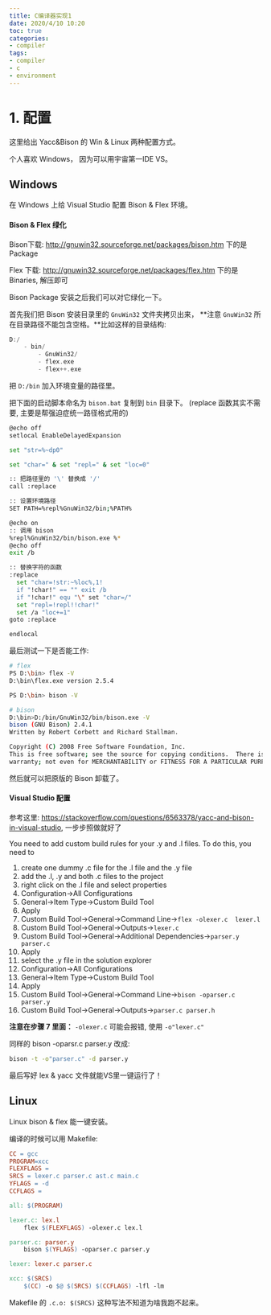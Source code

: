 ```yaml
---
title: C编译器实现1
date: 2020/4/10 10:20
toc: true
categories:
- compiler
tags:
- compiler
- c
- environment
---
```




# 1. 配置

这里给出 Yacc&Bison 的 Win & Linux 两种配置方式。

个人喜欢 Windows， 因为可以用宇宙第一IDE VS。

<!--more-->



## Windows

在 Windows 上给 Visual Studio 配置 Bison & Flex 环境。



#### Bison & Flex 绿化

Bison下载: http://gnuwin32.sourceforge.net/packages/bison.htm 下的是 Package

Flex 下载: http://gnuwin32.sourceforge.net/packages/flex.htm 下的是 Binaries, 解压即可



Bison Package 安装之后我们可以对它绿化一下。

首先我们把 Bison 安装目录里的 `GnuWin32` 文件夹拷贝出来， **注意 `GnuWin32` 所在目录路径不能包含空格。**比如这样的目录结构:

```c
D:/
    - bin/
    	- GnuWin32/
    	- flex.exe
    	- flex++.exe
```

把 `D:/bin` 加入环境变量的路径里。

把下面的启动脚本命名为 `bison.bat` 复制到 `bin` 目录下。 (replace 函数其实不需要, 主要是帮强迫症统一路径格式用的)

```bash
@echo off
setlocal EnableDelayedExpansion

set "str=%~dp0"

set "char=" & set "repl=" & set "loc=0"

:: 把路径里的 '\' 替换成 '/'
call :replace

:: 设置环境路径
SET PATH=%repl%GnuWin32/bin;%PATH%

@echo on
:: 调用 bison
%repl%GnuWin32/bin/bison.exe %*
@echo off
exit /b

:: 替换字符的函数
:replace
  set "char=!str:~%loc%,1!
  if "!char!" == "" exit /b
  if "!char!" equ "\" set "char=/"
  set "repl=!repl!!char!"
  set /a "loc+=1"
goto :replace

endlocal
```



 最后测试一下是否能工作:

```bash
# flex
PS D:\bin> flex -V
D:\bin\flex.exe version 2.5.4

PS D:\bin> bison -V

# bison
D:\bin>D:/bin/GnuWin32/bin/bison.exe -V
bison (GNU Bison) 2.4.1
Written by Robert Corbett and Richard Stallman.

Copyright (C) 2008 Free Software Foundation, Inc.
This is free software; see the source for copying conditions.  There is NO
warranty; not even for MERCHANTABILITY or FITNESS FOR A PARTICULAR PURPOSE.
```

然后就可以把原版的 Bison 卸载了。



#### Visual Studio 配置

参考这里: https://stackoverflow.com/questions/6563378/yacc-and-bison-in-visual-studio, 一步步照做就好了



You need to add custom build rules for your .y and .l files. To do this, you need to

1. create one dummy .c file for the .l file and the .y file
2. add the .l, .y and both .c files to the project
3. right click on the .l file and select properties
4. Configuration->All Configurations
5. General->Item Type->Custom Build Tool
6. Apply
7. Custom Build Tool->General->Command Line->`flex -olexer.c  lexer.l`
8. Custom Build Tool->General->Outputs->`lexer.c`
9. Custom Build Tool->General->Additional Dependencies->`parser.y parser.c`
10. Apply
11. select the .y file in the solution explorer
12. Configuration->All Configurations
13. General->Item Type->Custom Build Tool
14. Apply
15. Custom Build Tool->General->Command Line->`bison -oparser.c parser.y`
16. Custom Build Tool->General->Outputs->`parser.c parser.h`

**注意在步骤 7 里面：** `-olexer.c` 可能会报错, 使用 `-o"lexer.c"`

同样的 bison -oparsr.c parser.y 改成:

```cmd
bison -t -o"parser.c" -d parser.y
```



最后写好 lex & yacc 文件就能VS里一键运行了！





## Linux

Linux bison & flex 能一键安装。

编译的时候可以用 Makefile:

```makefile
CC = gcc
PROGRAM=xcc
FLEXFLAGS =
SRCS = lexer.c parser.c ast.c main.c
YFLAGS = -d
CCFLAGS = 

all: $(PROGRAM)

lexer.c: lex.l
	flex $(FLEXFLAGS) -olexer.c lex.l

parser.c: parser.y
	bison $(YFLAGS) -oparser.c parser.y

lexer: lexer.c parser.c

xcc: $(SRCS)
	$(CC) -o $@ $(SRCS) $(CCFLAGS) -lfl -lm
```



Makefile 的 `.c.o: $(SRCS)` 这种写法不知道为啥我跑不起来。

